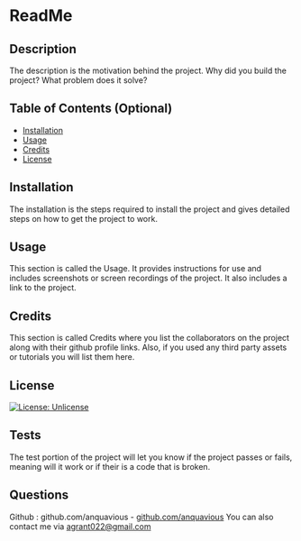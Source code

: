 # ReadMe
  ## Description
  The description is the motivation behind the project. Why did you build the project? What problem does it solve?

  ## Table of Contents (Optional)
  
  - [Installation](#installation)
  - [Usage](#usage)
  - [Credits](#credits)
  - [License](#license)
  
  ## Installation
  The installation is the steps required to install the project and gives detailed steps on how to get the project to work.

  ## Usage
  This section is called the Usage. It provides instructions for use and includes screenshots or screen recordings of the project. It also includes a link to the project.
  

  ## Credits
  This section is called Credits where you list the collaborators on the project along with their github profile links. Also, if you used any third party assets or tutorials you will list them here.

  ## License
  [![License: Unlicense](https://img.shields.io/badge/license-Unlicense-blue.svg)](http://unlicense.org/)

  ## Tests
  The test portion of the project will let you know if the project passes or fails, meaning will it work or if their is a code that is broken.

  ## Questions
  Github : github.com/anquavious - [github.com/anquavious](https://github.com/github.com/anquavious) 
  You can also contact me via agrant022@gmail.com
